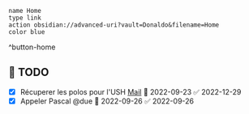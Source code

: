
```button
name Home
type link
action obsidian://advanced-uri?vault=Donaldo&filename=Home
color blue
```
^button-home
## 📆  TODO
- [x] Récuperer les polos pour l'USH [Mail](message://<PR0P264MB0268B670B57EB940D85D085796519@PR0P264MB0268.FRAP264.PROD.OUTLOOK.COM>) 📅 2022-09-23 ✅ 2022-12-29
- [x] Appeler Pascal @due 📅 2022-09-26 ✅ 2022-09-26